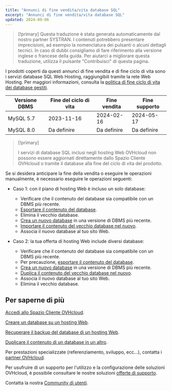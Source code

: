 ```yaml
---
title: "Annunci di fine vendita/vita database SQL"
excerpt: "Annunci di fine vendita/vita database SQL"
updated: 2024-09-06
---
```


> [!primary]
> Questa traduzione è stata generata automaticamente dal nostro partner SYSTRAN. I contenuti potrebbero presentare imprecisioni, ad esempio la nomenclatura dei pulsanti o alcuni dettagli tecnici. In caso di dubbi consigliamo di fare riferimento alla versione inglese o francese della guida. Per aiutarci a migliorare questa traduzione, utilizza il pulsante "Contribuisci" di questa pagina.
>

I prodotti coperti da questi annunci di fine vendita e di fine ciclo di vita sono i servizi database SQL Web Hosting, raggiungibili tramite la rete Web Hosting. Per maggiori informazioni, consulta la [politica di fine ciclo di vita dei database gestiti](/pages/web_cloud/web_cloud_databases/eol-policy).

|Versione DBMS|Fine del ciclo di vita|Fine vendita|Fine supporto|
|---|---|---|---|
|MySQL 5.7|2023-11-16|2024-02-16|2024-05-17|
|MySQL 8.0|Da definire|Da definire|Da definire|

> [!primary]
>
> I servizi di database SQL inclusi negli hosting Web OVHcloud non possono essere aggiornati direttamente dallo Spazio Cliente OVHcloud o tramite il database alla fine del ciclo di vita del prodotto.
>

Se si desidera anticipare la fine della vendita o eseguire le operazioni manualmente, è necessario eseguire le operazioni seguenti:

- Caso 1: con il piano di hosting Web è incluso un solo database:
    - Verificare che il contenuto del database sia compatibile con un DBMS più recente.
    - [Esportare il contenuto del database](/pages/web_cloud/web_hosting/sql_database_export).
    - Elimina il vecchio database.
    - [Crea un nuovo database](/pages/web_cloud/web_hosting/sql_create_database) in una versione di DBMS più recente.
    - [Importare il contenuto del vecchio database nel nuovo](/pages/web_cloud/web_hosting/sql_importing_mysql_database).
    - Associa il nuovo database al tuo sito Web.

- Caso 2: la tua offerta di hosting Web include diversi database:
    - Verificare che il contenuto del database sia compatibile con un DBMS più recente.
    - Per precauzione, [esportare il contenuto del database](/pages/web_cloud/web_hosting/sql_database_export).
    - [Crea un nuovo database](/pages/web_cloud/web_hosting/sql_create_database) in una versione di DBMS più recente.
    - [Duplica il contenuto del vecchio database nel nuovo](/pages/web_cloud/web_hosting/copy_database).
    - Associa il nuovo database al tuo sito Web.
    - Elimina il vecchio database.

## Per saperne di più

[Accedi allo Spazio Cliente OVHcloud](/pages/account_and_service_management/account_information/ovhcloud-account-login).

[Creare un database su un hosting Web](/pages/web_cloud/web_hosting/sql_create_database).

[Recuperare il backup del database di un hosting Web](/pages/web_cloud/web_hosting/sql_database_export).

[Duplicare il contenuto di un database in un altro](/pages/web_cloud/web_hosting/copy_database).

Per prestazioni specializzate (referenziamento, sviluppo, ecc...), contatta i [partner OVHcloud](/links/partner).

Per usufruire di un supporto per l'utilizzo e la configurazione delle soluzioni OVHcloud, è possibile consultare le nostre soluzioni [offerte di supporto](/links/support).

Contatta la nostra [Community di utenti](/links/community).
